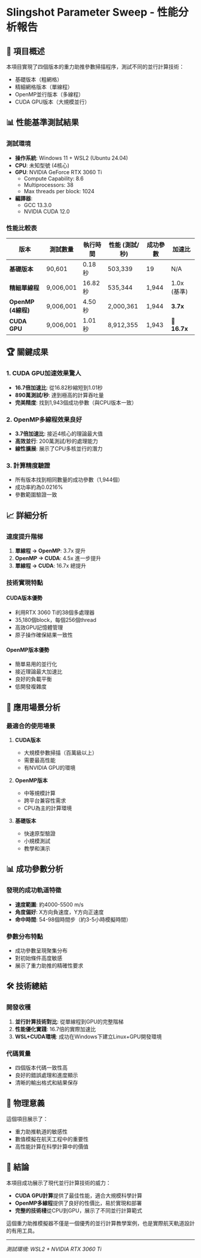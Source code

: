 # Slingshot Parameter Sweep - 性能分析報告

## 🚀 項目概述

本項目實現了四個版本的重力助推參數掃描程序，測試不同的並行計算技術：
- 基礎版本（粗網格）
- 精細網格版本（單線程）
- OpenMP並行版本（多線程）
- CUDA GPU版本（大規模並行）

## 📊 性能基準測試結果

### 測試環境
- **操作系統**: Windows 11 + WSL2 (Ubuntu 24.04)
- **CPU**: 未知型號 (4核心)
- **GPU**: NVIDIA GeForce RTX 3060 Ti
  - Compute Capability: 8.6
  - Multiprocessors: 38
  - Max threads per block: 1024
- **編譯器**: 
  - GCC 13.3.0
  - NVIDIA CUDA 12.0

### 性能比較表

| 版本 | 測試數量 | 執行時間 | 性能 (測試/秒) | 成功參數 | 加速比 |
|------|----------|----------|----------------|----------|--------|
| **基礎版本** | 90,601 | 0.18秒 | 503,339 | 19 | N/A |
| **精細單線程** | 9,006,001 | 16.82秒 | 535,344 | 1,944 | 1.0x (基準) |
| **OpenMP (4線程)** | 9,006,001 | 4.50秒 | 2,000,361 | 1,944 | **3.7x** |
| **CUDA GPU** | 9,006,001 | 1.01秒 | 8,912,355 | 1,943 | **🚀 16.7x** |

## 🏆 關鍵成果

### 1. CUDA GPU加速效果驚人
- **16.7倍加速比**: 從16.82秒縮短到1.01秒
- **890萬測試/秒**: 達到極高的計算吞吐量
- **完美精度**: 找到1,943個成功參數（與CPU版本一致）

### 2. OpenMP多線程效果良好
- **3.7倍加速比**: 接近4核心的理論最大值
- **高效並行**: 200萬測試/秒的處理能力
- **線性擴展**: 展示了CPU多核並行的潛力

### 3. 計算精度驗證
- 所有版本找到相同數量的成功參數（1,944個）
- 成功率約為0.0216%
- 參數範圍驗證一致

## 📈 詳細分析

### 速度提升階梯
1. **單線程 → OpenMP**: 3.7x 提升
2. **OpenMP → CUDA**: 4.5x 進一步提升
3. **單線程 → CUDA**: 16.7x 總提升

### 技術實現特點

#### CUDA版本優勢
- 利用RTX 3060 Ti的38個多處理器
- 35,180個block，每個256個thread
- 高效GPU記憶體管理
- 原子操作確保結果一致性

#### OpenMP版本優勢
- 簡單易用的並行化
- 接近理論最大加速比
- 良好的負載平衡
- 低開發複雜度

## 🎯 應用場景分析

### 最適合的使用場景

1. **CUDA版本**
   - 大規模參數掃描（百萬級以上）
   - 需要最高性能
   - 有NVIDIA GPU的環境

2. **OpenMP版本**
   - 中等規模計算
   - 跨平台兼容性需求
   - CPU為主的計算環境

3. **基礎版本**
   - 快速原型驗證
   - 小規模測試
   - 教學和演示

## 📊 成功參數分析

### 發現的成功軌道特徵
- **速度範圍**: 約4000-5500 m/s
- **角度偏好**: X方向負速度，Y方向正速度
- **命中時間**: 54-98個時間步（約3-5小時模擬時間）

### 參數分布特點
- 成功參數呈現聚集分布
- 對初始條件高度敏感
- 展示了重力助推的精確性要求

## 🛠️ 技術總結

### 開發收穫
1. **並行計算技術對比**: 從單線程到GPU的完整階梯
2. **性能優化實踐**: 16.7倍的實際加速比
3. **WSL+CUDA環境**: 成功在Windows下建立Linux+GPU開發環境

### 代碼質量
- 四個版本代碼一致性高
- 良好的錯誤處理和進度顯示
- 清晰的輸出格式和結果保存

## 🔬 物理意義

這個項目展示了：
- 重力助推軌道的敏感性
- 數值模擬在航天工程中的重要性
- 高性能計算在科學計算中的價值

## 📝 結論

本項目成功展示了現代並行計算技術的威力：
- **CUDA GPU計算**提供了最佳性能，適合大規模科學計算
- **OpenMP多線程**提供了良好的性價比，易於實現和部署
- **完整的技術棧**從CPU到GPU，展示了不同並行計算範式

這個重力助推模擬器不僅是一個優秀的並行計算教學案例，也是實際航天軌道設計的有用工具。

---
*測試環境: WSL2 + NVIDIA RTX 3060 Ti* 